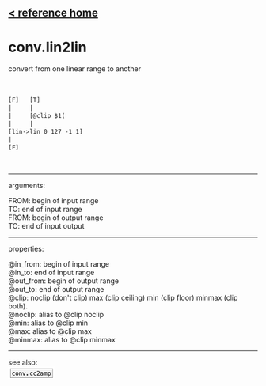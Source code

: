 [< reference home](ceammc_lib.html)
---

# conv.lin2lin


convert from one linear range to another

```


[F]   [T]
|     |
|     [@clip $1(
|     |
[lin->lin 0 127 -1 1]
|
[F]

            
```

---
arguments:

FROM: begin of input range<br>
TO: end of input range<br>
FROM: begin of output range<br>
TO: end of input output<br>

---
properties:

@in_from: begin of input range<br>
@in_to: end of input range<br>
@out_from: begin of output range<br>
@out_to: end of output range<br>
@clip: 
            noclip (don&#39;t clip) max (clip ceiling) min (clip floor) minmax (clip both).<br>
@noclip: alias to @clip noclip<br>
@min: alias to @clip min<br>
@max: alias to @clip max<br>
@minmax: alias to @clip minmax<br>

---
see also:<br>
[![conv.cc2amp](img/object_conv.cc2amp.png)](conv.cc2amp.html)
